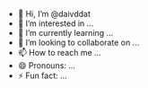 - 👋 Hi, I’m @daivddat
- 👀 I’m interested in ...
- 🌱 I’m currently learning ...
- 💞️ I’m looking to collaborate on ...
- 📫 How to reach me ...
- 😄 Pronouns: ...
- ⚡ Fun fact: ...

<!---
daivddat/daivddat is a ✨ special ✨ repository because its `README.md` (this file) appears on your GitHub profile.
You can click the Preview link to take a look at your changes.
--->
